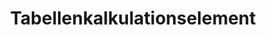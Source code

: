 ﻿---
title: Tabellenkalkulationselement
second_title: Aspose.Cells Cloud Documen
type: docs
url: /de/spreadsheet-elements/
keywords: Learn how to work with spreadsheet elements on Aspose Cells Cloud file
description: Erfahren Sie, wie Sie mit Tabellenkalkulationselementen in der Cloud-Datei Aspose Cells arbeiten. SDK unterstützt verschiedene Entwicklungssprachen. Dazu gehören Android, C#, Go, Java, NodeJS, Perl, PHP, Python, Ruby und Swift.
weight: 100
kwords: Excel, Office Cloud, REST API, Tabellenkalkulation, PDF, CSV, Json, Markdown, Dateien und Speicher
---
